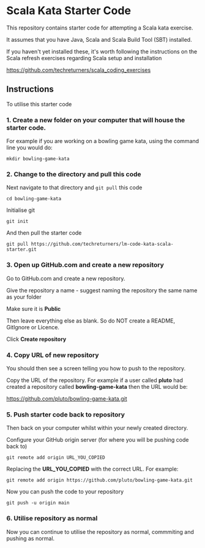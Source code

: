 # Scala Kata Starter Code

This repository contains starter code for attempting a Scala kata exercise.

It assumes that you have Java, Scala and Scala Build Tool (SBT) installed.

If you haven't yet installed these, it's worth following the instructions on the Scala refresh exercises regarding Scala setup and installation

https://github.com/techreturners/scala_coding_exercises

## Instructions

To utilise this starter code

### 1. Create a new folder on your computer that will house the starter code.

For example if you are working on a bowling game kata, using the command line you would do:

```
mkdir bowling-game-kata
```

### 2. Change to the directory and pull this code

Next navigate to that directory and `git pull` this code

```
cd bowling-game-kata
```

Initialise git

```
git init
```

And then pull the starter code

```
git pull https://github.com/techreturners/lm-code-kata-scala-starter.git
```

### 3. Open up GitHub.com and create a new repository

Go to GitHub.com and create a new repository.

Give the repository a name - suggest naming the repository the same name as your folder

Make sure it is **Public**

Then leave everything else as blank. So do NOT create a README, GitIgnore or Licence.

Click **Create repository**

### 4. Copy URL of new repository

You should then see a screen telling you how to push to the repository.

Copy the URL of the repository. For example if a user called **pluto** had created a repository called **bowling-game-kata** then the URL would be:

https://github.com/pluto/bowling-game-kata.git

### 5. Push starter code back to repository

Then back on your computer whilst within your newly created directory. 

Configure your GitHub origin server (for where you will be pushing code back to)

```
git remote add origin URL_YOU_COPIED
```

Replacing the **URL_YOU_COPIED** with the correct URL. For example:

```
git remote add origin https://github.com/pluto/bowling-game-kata.git
```

Now you can push the code to your repository

```
git push -u origin main
```

### 6. Utilise repository as normal

Now you can continue to utilise the repository as normal, commmiting and pushing as normal.


